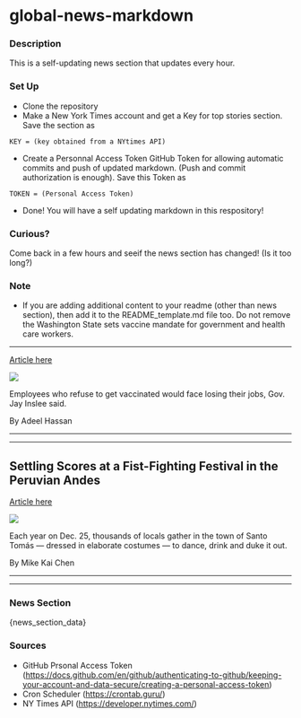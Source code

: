 # global-news-markdown

### Description 
This is a self-updating news section that updates every hour.

### Set Up 
* Clone the repository
* Make a New York Times account and get a Key for top stories section. Save the section as 
 ```
 KEY = (key obtained from a NYtimes API)
 ```
*  Create a Personnal Access Token GitHub Token for allowing automatic commits and push of updated markdown. (Push and commit authorization is enough). Save this Token as 
```
TOKEN = (Personal Access Token)
```
* Done! You will have a self updating markdown in this respository!

### Curious?
Come back in a few hours and seeif the news section has changed! (Is it too long?)

### Note
* If you are adding additional content to your readme (other than news section), then add it to the README_template.md file too. Do not remove the Washington State sets vaccine mandate for government and health care workers.
-----------------------------------------------------------------------------

[Article here](https://www.nytimes.com/2021/08/09/us/washington-state-workers-vaccine-mandate.html)

[![](https://static01.nyt.com/images/2021/08/09/world/09virus-briefing-washington-state-mandate/merlin_174228081_fc070fa0-d81e-4293-8c8c-6b71561d7f3a-superJumbo.jpg)](https://www.nytimes.com/2021/08/09/us/washington-state-workers-vaccine-mandate.html)

Employees who refuse to get vaccinated would face losing their jobs, Gov. Jay Inslee said.

By Adeel Hassan

* * *

* * *

Settling Scores at a Fist-Fighting Festival in the Peruvian Andes
-----------------------------------------------------------------

[Article here](https://www.nytimes.com/2021/08/09/travel/takanakuy-fighting-festival-peru.html)

[![](https://static01.nyt.com/images/2021/08/09/travel/09travel-peru-promo/09travel-peru-promo-superJumbo-v3.jpg)](https://www.nytimes.com/2021/08/09/travel/takanakuy-fighting-festival-peru.html)

Each year on Dec. 25, thousands of locals gather in the town of Santo Tomás — dressed in elaborate costumes — to dance, drink and duke it out.

By Mike Kai Chen

* * *

* * *

### News Section 
{news_section_data}


### Sources 
* GitHub Prsonal Access Token (https://docs.github.com/en/github/authenticating-to-github/keeping-your-account-and-data-secure/creating-a-personal-access-token)
* Cron Scheduler (https://crontab.guru/)
* NY Times API (https://developer.nytimes.com/)

